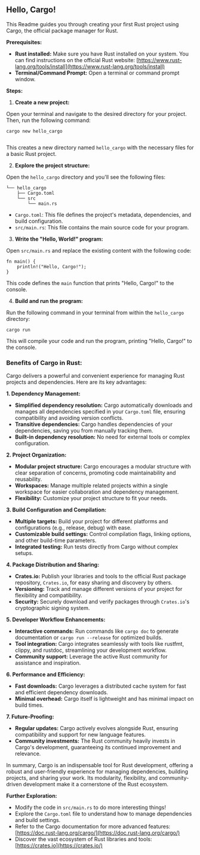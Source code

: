 
##   Hello, Cargo!

This Readme guides you through creating your first Rust project using Cargo, the official package manager for Rust.

**Prerequisites:**

-   **Rust installed:**  Make sure you have Rust installed on your system. You can find instructions on the official Rust website:  [https://www.rust-lang.org/tools/install](https://www.rust-lang.org/tools/install)
-   **Terminal/Command Prompt:**  Open a terminal or command prompt window.

**Steps:**

1.  **Create a new project:**

Open your terminal and navigate to the desired directory for your project. Then, run the following command:


```
cargo new hello_cargo

```
```

```
This creates a new directory named `hello_cargo` with the necessary files for a basic Rust project.

2.  **Explore the project structure:**

Open the `hello_cargo` directory and you'll see the following files:
```
└── hello_cargo
    ├── Cargo.toml
    └── src
        └── main.rs
```

-   `Cargo.toml`: This file defines the project's metadata, dependencies, and build configuration.
-   `src/main.rs`: This file contains the main source code for your program.

3.  **Write the "Hello, World!" program:**

Open `src/main.rs` and replace the existing content with the following code:


```
fn main() {
    println!("Hello, Cargo!");
}

```

This code defines the `main` function that prints "Hello, Cargo!" to the console.

4.  **Build and run the program:**

Run the following command in your terminal from within the `hello_cargo` directory:


```
cargo run

```

This will compile your code and run the program, printing "Hello, Cargo!" to the console.

### Benefits of Cargo in Rust:

Cargo delivers a powerful and convenient experience for managing Rust projects and dependencies. Here are its key advantages:

**1. Dependency Management:**

-   **Simplified dependency resolution:**  Cargo automatically downloads and manages all dependencies specified in your  `Cargo.toml`  file, ensuring compatibility and avoiding version conflicts.
-   **Transitive dependencies:**  Cargo handles dependencies of your dependencies, saving you from manually tracking them.
-   **Built-in dependency resolution:**  No need for external tools or complex configuration.

**2. Project Organization:**

-   **Modular project structure:**  Cargo encourages a modular structure with clear separation of concerns, promoting code maintainability and reusability.
-   **Workspaces:**  Manage multiple related projects within a single workspace for easier collaboration and dependency management.
-   **Flexibility:**  Customize your project structure to fit your needs.

**3. Build Configuration and Compilation:**

-   **Multiple targets:**  Build your project for different platforms and configurations (e.g., release, debug) with ease.
-   **Customizable build settings:**  Control compilation flags, linking options, and other build-time parameters.
-   **Integrated testing:**  Run tests directly from Cargo without complex setups.

**4. Package Distribution and Sharing:**

-   **Crates.io:**  Publish your libraries and tools to the official Rust package repository,  `Crates.io`, for easy sharing and discovery by others.
-   **Versioning:**  Track and manage different versions of your project for flexibility and compatibility.
-   **Security:**  Securely download and verify packages through  `Crates.io`'s cryptographic signing system.

**5. Developer Workflow Enhancements:**

-   **Interactive commands:**  Run commands like  `cargo doc`  to generate documentation or  `cargo run --release`  for optimized builds.
-   **Tool integration:**  Cargo integrates seamlessly with tools like rustfmt, clippy, and rustdoc, streamlining your development workflow.
-   **Community support:**  Leverage the active Rust community for assistance and inspiration.

**6. Performance and Efficiency:**

-   **Fast downloads:**  Cargo leverages a distributed cache system for fast and efficient dependency downloads.
-   **Minimal overhead:**  Cargo itself is lightweight and has minimal impact on build times.

**7. Future-Proofing:**

-   **Regular updates:**  Cargo actively evolves alongside Rust, ensuring compatibility and support for new language features.
-   **Community investments:**  The Rust community heavily invests in Cargo's development, guaranteeing its continued improvement and relevance.

In summary, Cargo is an indispensable tool for Rust development, offering a robust and user-friendly experience for managing dependencies, building projects, and sharing your work. Its modularity, flexibility, and community-driven development make it a cornerstone of the Rust ecosystem.

**Further Exploration:**

-   Modify the code in  `src/main.rs`  to do more interesting things!
-   Explore the  `Cargo.toml`  file to understand how to manage dependencies and build settings.
-   Refer to the Cargo documentation for more advanced features:  [https://doc.rust-lang.org/cargo/](https://doc.rust-lang.org/cargo/)
-   Discover the vast ecosystem of Rust libraries and tools:  [https://crates.io](https://crates.io/)
